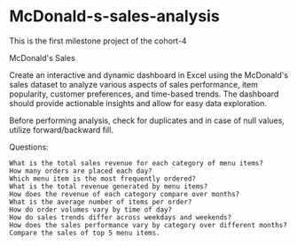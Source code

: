 # McDonald-s-sales-analysis
This is the first milestone project of the cohort-4


McDonald's Sales 

Create an interactive and dynamic dashboard in Excel using the McDonald's sales dataset to analyze various aspects of sales performance, item popularity, customer preferences, and time-based trends. The dashboard should provide actionable insights and allow for easy data exploration.

Before performing analysis, check for duplicates and in case of null values, utilize forward/backward fill.


Questions:

    What is the total sales revenue for each category of menu items?
    How many orders are placed each day?
    Which menu item is the most frequently ordered?
    What is the total revenue generated by menu items?
    How does the revenue of each category compare over months?
    What is the average number of items per order?
    How do order volumes vary by time of day?
    How do sales trends differ across weekdays and weekends?
    How does the sales performance vary by category over different months?
    Compare the sales of top 5 menu items.



